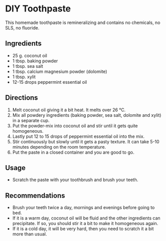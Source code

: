 # DIY Toothpaste

This homemade toothpaste is remineralizing and contains no chemicals, no SLS, no fluoride.

## Ingredients

 - 25 g. coconut oil
 - 1 tbsp. baking powder
 - 1 tbsp. sea salt
 - 1 tbsp. calcium magnesium powder (dolomite)
 - 1 tbsp. xylit
 - 12-15 drops peppermint essential oil
 
## Directions

 1. Melt coconut oil giving it a bit heat. It melts over 26 °C.
 2. Mix all powdery ingredients (baking powder, sea salt, dolomite and xylit) in a separate cup.
 3. Put the powder-mix into coconut oil and stir until it gets quite homogeneous.
 4. Lastly put 12 to 15 drops of peppermint essential oil into the mix.
 5. Stir continuously but slowly until it gets a pasty texture. It can take 5-10 minutes depending on the room 
temperature.
 6. Put the paste in a closed container and you are good to go.
 
## Usage
 
 - Scratch the paste with your toothbrush and brush your teeth.

## Recommendations

 - Brush your teeth twice a day, mornings and evenings before going to bed.
 - If it is a warm day, coconut oil will be fluid and the other ingredients can precipitate. If so, you should stir it a
bit to make it homogeneous again.
 - If it is a cold day, it will be very hard, then you need to scratch it a bit more than usual.
